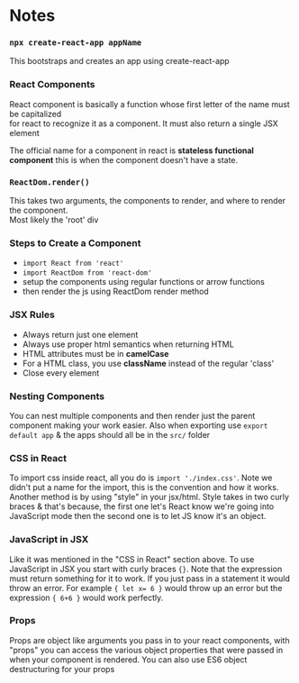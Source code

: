 # Notes
### `npx create-react-app appName`
This bootstraps and creates an app using create-react-app

### React Components
React component is basically a function whose first letter of the name must be capitalized \
for react to recognize it as a component. It must also return a single JSX element

The official name for a component in react is **stateless functional component** this is when the component doesn't have a state.

### `ReactDom.render()`
This takes two arguments, the components to render, and where to render the component.\
Most likely the 'root' div

### Steps to Create a Component
  - `import React from 'react'`
  - `import ReactDom from 'react-dom'`
  - setup the components using regular functions or arrow functions
  - then render the js using ReactDom render method

### JSX Rules
 - Always return just one element
 - Always use proper html semantics when returning HTML
 - HTML attributes must be in **camelCase**
 - For a HTML class, you use **className** instead of the regular 'class'
 - Close every element

### Nesting Components
You can nest multiple components and then render just the parent component making your work easier.
Also when exporting use `export default app` & the apps should all be in the `src/` folder

### CSS in React
To import css inside react, all you do is `import './index.css'`. 
Note we didn't put a name for the import, this is the convention and how it works.
 Another method is by using "style" in your jsx/html. Style takes in two curly braces & that's because, the first one let's React know we're going into JavaScript mode then the second one is to let JS know it's an object.

 ### JavaScript in JSX
 Like it was mentioned in the "CSS in React" section above. To use JavaScript in JSX you start with curly braces `{}`. Note that the expression must return something for it to work. If you just pass in a statement it would throw an error. For example `{ let x= 6 }` would throw up an error but the expression `{ 6+6 }` would work perfectly.

 ### Props 
 Props are object like arguments you pass in to your react components, with "props" you can access the various object properties that were passed in when your component is rendered. You can also use ES6 object destructuring for your props